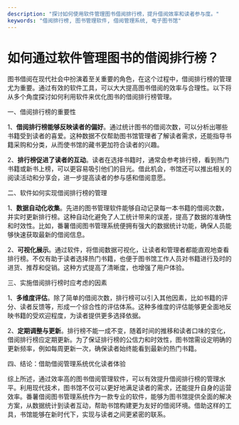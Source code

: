 ```yaml
---
description: "探讨如何使用软件管理图书借阅排行榜，提升借阅效率和读者参与度。"
keywords: "借阅排行榜, 图书管理软件, 借阅管理系统, 电子图书馆"
---
```

# 如何通过软件管理图书的借阅排行榜？

图书借阅在现代社会中扮演着至关重要的角色，在这个过程中，借阅排行榜的管理尤为重要。通过有效的软件工具，可以大大提高图书借阅的效率与合理性。以下将从多个角度探讨如何利用软件来优化图书的借阅排行榜管理。

一、借阅排行榜的重要性

1、**借阅排行榜能够反映读者的偏好**。通过统计图书的借阅次数，可以分析出哪些书籍受到读者的喜爱。这种数据不仅帮助图书馆管理者了解读者需求，还能指导书籍采购和分类，从而使书馆的藏书更加符合读者的兴趣。

2、**排行榜促进了读者的互动**。读者在选择书籍时，通常会参考排行榜，看到热门书籍或新书上榜，可以更容易吸引他们的目光。借此机会，书馆还可以推出相关的阅读活动和分享会，进一步提高读者的参与感和借阅意愿。

二、软件如何实现借阅排行榜的管理

1、**数据自动化收集**。先进的图书管理软件能够自动记录每一本书籍的借阅次数，并实时更新排行榜。这种自动化避免了人工统计带来的误差，提高了数据的准确性和时效性。比如，番薯借阅图书管理系统便拥有强大的数据统计功能，确保人员能够快速获取最新的借阅信息。

2、**可视化展示**。通过软件，将借阅数据可视化，让读者和管理者都能直观地查看排行榜。不仅有助于读者选择热门书籍，也便于图书馆工作人员对书籍进行及时的进货、推荐和促销。这种方式提高了清晰度，也增强了用户体验。

三、实施借阅排行榜时应考虑的因素

1、**多维度评估**。除了简单的借阅次数，排行榜可以引入其他因素，比如书籍的评分、读者反馈等，形成一个综合性的评估体系。这种多维度的评估能够更全面地反映书籍的受欢迎程度，为读者提供更多选择依据。

2、**定期调整与更新**。排行榜不能一成不变，随着时间的推移和读者口味的变化，借阅排行榜应定期更新。为了保证排行榜的公信力和时效性，图书馆需设定明确的更新频率，例如每周更新一次，确保读者始终能看到最新的热门书籍。

四、结论：借助借阅管理系统优化读者体验

综上所述，通过效率高的图书借阅管理软件，可以有效提升借阅排行榜的管理水平。利用现代技术，图书馆不仅可以更好地满足读者的需求，还能提升自身的运营效率。番薯借阅图书管理系统作为一款专业的软件，能够为图书馆提供全面的解决方案，从数据统计到读者互动，帮助书馆构建更为友好的借阅环境。借助这样的工具，书馆能够在新时代下，实现与读者之间更紧密的联系。
